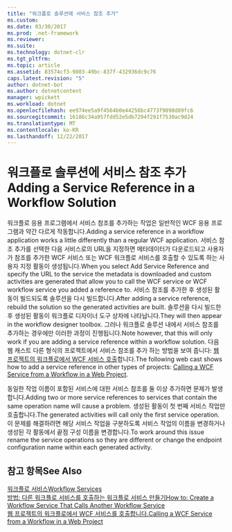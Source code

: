 ```yaml
---
title: "워크플로 솔루션에 서비스 참조 추가"
ms.custom: 
ms.date: 03/30/2017
ms.prod: .net-framework
ms.reviewer: 
ms.suite: 
ms.technology: dotnet-clr
ms.tgt_pltfrm: 
ms.topic: article
ms.assetid: 83574cf3-9803-49bc-837f-432936dc9c76
caps.latest.revision: "5"
author: dotnet-bot
ms.author: dotnetcontent
manager: wpickett
ms.workload: dotnet
ms.openlocfilehash: ee974ee5a9f4564b0e44256bc4773f9898d89fc6
ms.sourcegitcommit: 16186c34a957fdd52e5db7294f291f7530ac9d24
ms.translationtype: MT
ms.contentlocale: ko-KR
ms.lasthandoff: 12/22/2017
---
```

# <a name="adding-a-service-reference-in-a-workflow-solution"></a><span data-ttu-id="0ee27-102">워크플로 솔루션에 서비스 참조 추가</span><span class="sxs-lookup"><span data-stu-id="0ee27-102">Adding a Service Reference in a Workflow Solution</span></span>
<span data-ttu-id="0ee27-103">워크플로 응용 프로그램에서 서비스 참조를 추가하는 작업은 일반적인 WCF 응용 프로그램과 약간 다르게 작동합니다.</span><span class="sxs-lookup"><span data-stu-id="0ee27-103">Adding a service reference in a workflow application works a little differently than a regular WCF application.</span></span> <span data-ttu-id="0ee27-104">서비스 참조 추가를 선택한 다음 서비스로의 URL을 지정하면 메타데이터가 다운로드되고 사용자가 참조를 추가한 WCF 서비스 또는 WCF 워크플로 서비스를 호출할 수 있도록 하는 사용자 지정 활동이 생성됩니다.</span><span class="sxs-lookup"><span data-stu-id="0ee27-104">When you select Add Service Reference and specify the URL to the service the metadata is downloaded and custom activities are generated that allow you to call the WCF service or WCF workflow service you added a reference to.</span></span> <span data-ttu-id="0ee27-105">서비스 참조를 추가한 후 생성된 활동이 빌드되도록 솔루션을 다시 빌드합니다.</span><span class="sxs-lookup"><span data-stu-id="0ee27-105">After adding a service reference, rebuild the solution so the generated activities are built.</span></span> <span data-ttu-id="0ee27-106">솔루션을 다시 빌드한 후 생성된 활동이 워크플로 디자이너 도구 상자에 나타납니다.</span><span class="sxs-lookup"><span data-stu-id="0ee27-106">They will then appear in the workflow designer toolbox.</span></span> <span data-ttu-id="0ee27-107">그러나 워크플로 솔루션 내에서 서비스 참조를 추가하는 경우에만 이러한 과정이 진행됩니다.</span><span class="sxs-lookup"><span data-stu-id="0ee27-107">Note however, that this will only work if you are adding a service reference within a workflow solution.</span></span> <span data-ttu-id="0ee27-108">다음 웹 캐스트 다른 형식의 프로젝트에서 서비스 참조를 추가 하는 방법을 보여 줍니다: [웹 프로젝트의 워크플로에서 WCF 서비스 호출](http://go.microsoft.com/fwlink/?LinkId=207725)합니다.</span><span class="sxs-lookup"><span data-stu-id="0ee27-108">The following web cast shows how to add a service reference in other types of projects: [Calling a WCF Service from a Workflow in a Web Project](http://go.microsoft.com/fwlink/?LinkId=207725).</span></span>  
  
 <span data-ttu-id="0ee27-109">동일한 작업 이름이 포함된 서비스에 대한 서비스 참조를 둘 이상 추가하면 문제가 발생합니다.</span><span class="sxs-lookup"><span data-stu-id="0ee27-109">Adding two or more service references to services that contain the same operation name will cause a problem.</span></span> <span data-ttu-id="0ee27-110">생성된 활동이 첫 번째 서비스 작업만 호출합니다.</span><span class="sxs-lookup"><span data-stu-id="0ee27-110">The generated activities will call only the first service operation.</span></span> <span data-ttu-id="0ee27-111">이 문제를 해결하려면 해당 서비스 작업을 구분하도록 서비스 작업의 이름을 변경하거나 생성된 각 활동에서 끝점 구성 이름을 변경합니다.</span><span class="sxs-lookup"><span data-stu-id="0ee27-111">To work around this issue rename the service operations so they are different or change the endpoint configuration name within each generated activity.</span></span>  
  
## <a name="see-also"></a><span data-ttu-id="0ee27-112">참고 항목</span><span class="sxs-lookup"><span data-stu-id="0ee27-112">See Also</span></span>  
 [<span data-ttu-id="0ee27-113">워크플로 서비스</span><span class="sxs-lookup"><span data-stu-id="0ee27-113">Workflow Services</span></span>](../../../../docs/framework/wcf/feature-details/workflow-services.md)  
 [<span data-ttu-id="0ee27-114">방법: 다른 워크플로 서비스를 호출하는 워크플로 서비스 만들기</span><span class="sxs-lookup"><span data-stu-id="0ee27-114">How to: Create a Workflow Service That Calls Another Workflow Service</span></span>](../../../../docs/framework/wcf/feature-details/how-to-create-a-workflow-service-that-calls-another-workflow-service.md)  
 [<span data-ttu-id="0ee27-115">웹 프로젝트의 워크플로에서 WCF 서비스를 호출합니다.</span><span class="sxs-lookup"><span data-stu-id="0ee27-115">Calling a WCF Service from a Workflow in a Web Project</span></span>](http://go.microsoft.com/fwlink/?LinkId=207725)
